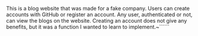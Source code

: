 This is a blog website that was made for a fake company. Users can create accounts with GitHub or register an account. Any user, authenticated or not, can view the blogs on the website. Creating an account does not give any benefits, but it was a function I wanted to learn to implement.~``````